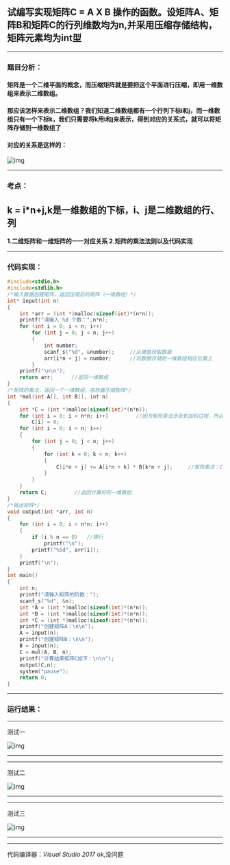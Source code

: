 ## 试编写实现矩阵C = A X B 操作的函数。设矩阵A、矩阵B和矩阵C的行列维数均为n,并采用压缩存储结构，矩阵元素均为int型

------

### **题目分析：**

 

#### 矩阵是一个二维平面的概念，而压缩矩阵就是要把这个平面进行压缩，即用一维数组来表示二维数组。

 

#### 那应该怎样来表示二维数组？我们知道二维数组都有一个行列下标i和j，而一维数组只有一个下标k，我们只需要将k用i和j来表示，得到对应的关系式，就可以将矩阵存储到一维数组了

#### 对应的关系是这样的：

![img](https://cdn.jsdelivr.net/gh/Chaim16/images/datastructrue/5-15.1.png)

------

### **考点：**

## k = i*n+j,k是一维数组的下标，i、j是二维数组的行、列

 

**1.二维矩阵和一维矩阵的一一对应关系
2.矩阵的乘法法则以及代码实现**

------

### **代码实现：**

```c
#include<stdio.h>
#include<stdlib.h>
/*输入数据创建矩阵，返回压缩后的矩阵（一维数组）*/
int* input(int n)
{
    int *arr = (int *)malloc(sizeof(int)*(n*n));
    printf("请输入 %d 个数：",n*n);
    for (int i = 0; i < n; i++)
        for (int j = 0; j < n; j++)
        {
            int number;
            scanf_s("%d", &number);     //从键盘获取数据
            arr[i*n + j] = number;      //将数据存储到一维数组相应位置上
        }
    printf("\n\n");
    return arr;      //返回一维数组
}
/*矩阵的乘法，返回一个一维数组，存放着压缩矩阵*/
int *mul(int A[], int B[], int n)
{
    int *C = (int *)malloc(sizeof(int)*(n*n));
    for (int i = 0; i < n*n; i++)         //因为矩阵乘法涉及到加和过程，所以得把C数组中全部置0
        C[i] = 0;
    for (int i = 0; i < n; i++)
    {
        for (int j = 0; j < n; j++)
        {
            for (int k = 0; k < n; k++)
            {
                C[i*n + j] += A[i*n + k] * B[k*n + j];     //矩阵乘法：C[i][j] += A[i][k]*B[k][j]
            }
        }
    }
    return C;         //返回计算好的一维数组
}
/*输出矩阵*/
void output(int *arr, int n)
{
    for (int i = 0; i < n*n; i++)
    {
        if (i % n == 0)   //换行
            printf("\n");
        printf("%5d", arr[i]);
    }
    printf("\n");
}
int main()
{
    int n;
    printf("请输入矩阵的阶数：");
    scanf_s("%d", &n);
    int *A = (int *)malloc(sizeof(int)*(n*n));
    int *B = (int *)malloc(sizeof(int)*(n*n));
    int *C = (int *)malloc(sizeof(int)*(n*n));
    printf("创建矩阵A：\n\n");
    A = input(n);
    printf("创建矩阵B：\n\n");
    B = input(n);
    C = mul(A, B, n);
    printf("计算结果矩阵C如下：\n\n");
    output(C,n);
    system("pause");
    return 0;
}
```

------

### **运行结果：**

 

*******************************************************

测试一

![img](https://cdn.jsdelivr.net/gh/Chaim16/images/datastructrue/5-15.2.png)



------

*******************************************************

测试二

![img](https://cdn.jsdelivr.net/gh/Chaim16/images/datastructrue/5-15.3.png)





------

*******************************************************

测试三

![img](https://cdn.jsdelivr.net/gh/Chaim16/images/datastructrue/5-15.4.png)



**********************************************************************************



------

代码编译器：*Visual Studio 2017*
ok,没问题

